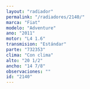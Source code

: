 ```yaml
---
layout: "radiador"
permalink: "/radiadores/2140/"
marca: "Fiat"
modelo: "Adventure"
ano: "2011"
motor: "L4 1.6"
transmision: "Estándar"
parte: "732353"
clima: "Con clima"
alto: "20 1/2"
ancho: "14 7/8"
observaciones: ""
id: "2140"
---
```


